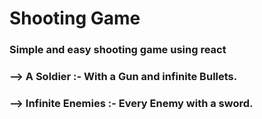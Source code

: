 # Shooting Game
### Simple and easy shooting game using react
### -->   A Soldier :- With a Gun and infinite Bullets.
### -->   Infinite Enemies :- Every Enemy with a sword.